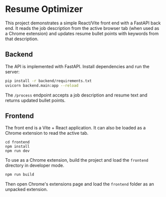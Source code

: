 # Resume Optimizer

This project demonstrates a simple React/Vite front end with a FastAPI back end. It reads the job description from the active browser tab (when used as a Chrome extension) and updates resume bullet points with keywords from that description.

## Backend

The API is implemented with FastAPI. Install dependencies and run the server:

```bash
pip install -r backend/requirements.txt
uvicorn backend.main:app --reload
```

The `/process` endpoint accepts a job description and resume text and returns updated bullet points.

## Frontend

The front end is a Vite + React application. It can also be loaded as a Chrome extension to read the active tab.

```
cd frontend
npm install
npm run dev
```

To use as a Chrome extension, build the project and load the `frontend` directory in developer mode.

```bash
npm run build
```

Then open Chrome's extensions page and load the `frontend` folder as an unpacked extension.
